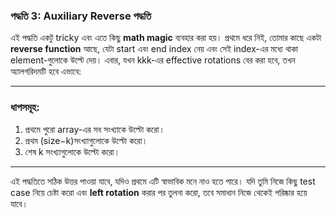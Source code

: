 ### পদ্ধতি 3: Auxiliary Reverse পদ্ধতি

এই পদ্ধতি একটু tricky এবং এতে কিছু **math magic** ব্যবহার করা হয়। প্রথমে ধরে নিই, তোমার কাছে একটা **reverse function** আছে, যেটা start এবং end index নেয় এবং সেই index-এর মধ্যে থাকা element-গুলোকে উল্টে দেয়। এবার, যখন kkk-এর effective rotations বের করা হবে, তখন অ্যালগরিদমটি হবে এভাবে:

---

### ধাপসমূহ:

1. প্রথমে পুরো array-এর সব সংখ্যাকে উল্টো করো।
2. প্রথম (size−k)সংখ্যাগুলোকে উল্টো করো।
3. শেষ k সংখ্যাগুলোকে উল্টো করো।

---

এই পদ্ধতিতে সঠিক উত্তর পাওয়া যাবে, যদিও প্রথমে এটি স্বাভাবিক মনে নাও হতে পারে। যদি তুমি নিজে কিছু test case নিয়ে চেষ্টা করো এবং **left rotation** করার পর তুলনা করো, তবে সমাধান নিজে থেকেই পরিষ্কার হয়ে যাবে।